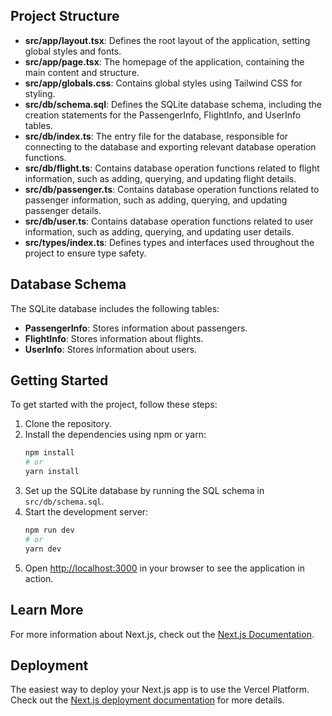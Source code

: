 ## Project Structure

- **src/app/layout.tsx**: Defines the root layout of the application, setting global styles and fonts.
- **src/app/page.tsx**: The homepage of the application, containing the main content and structure.
- **src/app/globals.css**: Contains global styles using Tailwind CSS for styling.
- **src/db/schema.sql**: Defines the SQLite database schema, including the creation statements for the PassengerInfo, FlightInfo, and UserInfo tables.
- **src/db/index.ts**: The entry file for the database, responsible for connecting to the database and exporting relevant database operation functions.
- **src/db/flight.ts**: Contains database operation functions related to flight information, such as adding, querying, and updating flight details.
- **src/db/passenger.ts**: Contains database operation functions related to passenger information, such as adding, querying, and updating passenger details.
- **src/db/user.ts**: Contains database operation functions related to user information, such as adding, querying, and updating user details.
- **src/types/index.ts**: Defines types and interfaces used throughout the project to ensure type safety.

## Database Schema

The SQLite database includes the following tables:

- **PassengerInfo**: Stores information about passengers.
- **FlightInfo**: Stores information about flights.
- **UserInfo**: Stores information about users.

## Getting Started

To get started with the project, follow these steps:

1. Clone the repository.
2. Install the dependencies using npm or yarn:
   ```bash
   npm install
   # or
   yarn install
   ```
3. Set up the SQLite database by running the SQL schema in `src/db/schema.sql`.
4. Start the development server:
   ```bash
   npm run dev
   # or
   yarn dev
   ```
5. Open [http://localhost:3000](http://localhost:3000) in your browser to see the application in action.

## Learn More

For more information about Next.js, check out the [Next.js Documentation](https://nextjs.org/docs).

## Deployment

The easiest way to deploy your Next.js app is to use the Vercel Platform. Check out the [Next.js deployment documentation](https://nextjs.org/docs/app/building-your-application/deploying) for more details.